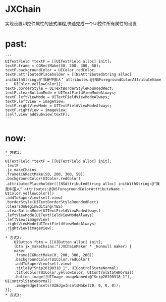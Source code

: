 # JXChain
实现设置UI控件属性的链式编程,快速完成一个UI控件所有属性的设置
# past:
    ```
    UITextField *textF = [[UITextField alloc] init];  
    textF.frame = CGRectMake(50, 200, 300, 50);  
    textF.backgroundColor = UIColor.redColor;  
    textF.attributedPlaceholder = [[NSAttributedString alloc] initWithString:@"我是中国人" attributes:@{NSForegroundColorAttributeName :   UIColor.yellowColor}];  
    textF.borderStyle = UITextBorderStyleRoundedRect;  
    textF.clearButtonMode = UITextFieldViewModeAlways;  
    textF.leftViewMode = UITextFieldViewModeAlways;  
    textF.leftView = imageView;  
    textF.rightViewMode = UITextFieldViewModeAlways;  
    textF.rightView = imageView;  
    [self.view addSubview:textF];  
    ```

# now:
    * 方式1:
    ```
    UITextField *textF = [[UITextField alloc] init];  
     textF  
    .jx_makeChains  
    .frame(CGRectMake(50, 200, 300, 50))  
    .backgroundColor(UIColor.redColor)  
    .attributedPlaceholder([[NSAttributedString alloc] initWithString:@"我是中国人" attributes:@{NSForegroundColorAttributeName :    
    UIColor.yellowColor}])  
    .addToSuperView(self.view)  
    .borderStyle(UITextBorderStyleRoundedRect)  
    .clearsOnBeginEditing(YES)  
    .clearButtonMode(UITextFieldViewModeAlways)  
    .leftViewMode(UITextFieldViewModeAlways)  
    .leftView(imageView)  
    .rightViewMode(UITextFieldViewModeAlways)  
    .rightView(imageView);  
    ```
    * 方式2:
        UIButton *btn = [[UIButton alloc] init];  
        [btn jx_makeChains:^(JXChainMaker * _Nonnull maker) {  
        maker  
        .frame(CGRectMake(0, 200, 300, 200))  
        .backgroundColor(UIColor.redColor)  
        .addToSuperView(self.view)  
        .title(@"Snip20190318_1", UIControlStateNormal)  
        .titleColor(UIColor.yellowColor, UIControlStateNormal)  
        .button_image([UIImage imageNamed:@"Snip20190318_1"], UIControlStateNormal)  
        .imageEdgeInsets(UIEdgeInsetsMake(20, 0, 0, 0));  
    }];  
    * 方式3:
    

